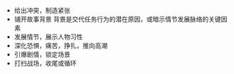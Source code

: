 - 给出冲突，制造紧张
- 铺开故事背景
  背景是交代任务行为的潜在原因，或暗示情节发展脉络的关键因素
- 发展情节，展示人物习性
- 深化恐惧，痛苦，挣扎，推向高潮
- 引爆剧情，锁定场景
- 打扫战场，收尾或循环